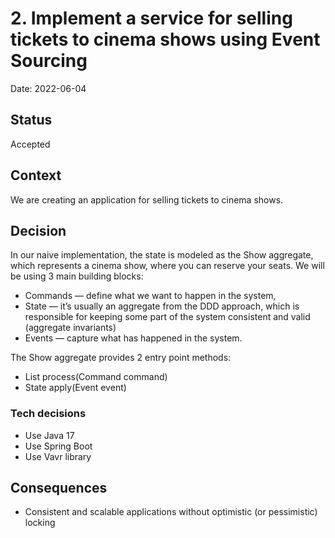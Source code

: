# 2. Implement a service for selling tickets to cinema shows using Event Sourcing

Date: 2022-06-04

## Status

Accepted

## Context

We are creating an application for selling tickets to cinema shows.

## Decision

In our naive implementation, the state is modeled as the Show aggregate, which represents a cinema show, 
where you can reserve your seats. We will be using 3 main building blocks:
- Commands — define what we want to happen in the system,
- State — it’s usually an aggregate from the DDD approach, which is responsible for keeping some part of the system consistent and valid (aggregate invariants)
- Events — capture what has happened in the system.

The Show aggregate provides 2 entry point methods:
- List process(Command command)
- State apply(Event event)

### Tech decisions
- Use Java 17
- Use Spring Boot
- Use Vavr library

## Consequences

- Consistent and scalable applications without optimistic (or pessimistic) locking
